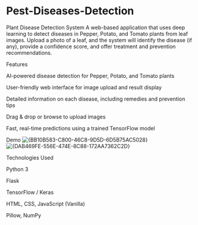 # Pest-Diseases-Detection
Plant Disease Detection System
A web-based application that uses deep learning to detect diseases in Pepper, Potato, and Tomato plants from leaf images. Upload a photo of a leaf, and the system will identify the disease (if any), provide a confidence score, and offer treatment and prevention recommendations.

Features

AI-powered disease detection for Pepper, Potato, and Tomato plants

User-friendly web interface for image upload and result display

Detailed information on each disease, including remedies and prevention tips

Drag & drop or browse to upload images

Fast, real-time predictions using a trained TensorFlow model

Demo
![{BB10B583-C800-46C8-9D5D-6D5B75AC5028}](https://github.com/user-attachments/assets/d391ba22-6017-4e2d-864a-b284fe7180c9)
![{DAB469FE-556E-474E-8C88-172AA7362C2D}](https://github.com/user-attachments/assets/4c296f65-33c7-46ed-b3fb-775b81e964bc)

Technologies Used

Python 3

Flask

TensorFlow / Keras

HTML, CSS, JavaScript (Vanilla)

Pillow, NumPy
